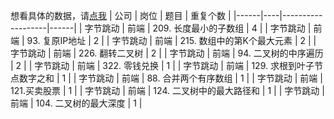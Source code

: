 想看具体的数据，请[点我](https://github.com/afatcoder/LeetcodeTop/blob/master/bytedance/frontend_detail.md)
| 公司   | 岗位 | 题目                | 重复个数 |
|------|----|-------------------|------|
| 字节跳动 | 前端 | 209\. 长度最小的子数组    | 4    |
| 字节跳动 | 前端 | 93\. 复原IP地址       | 2    |
| 字节跳动 | 前端 | 215\. 数组中的第K个最大元素 | 2    |
| 字节跳动 | 前端 | 226\. 翻转二叉树       | 2    |
| 字节跳动 | 前端 | 94\. 二叉树的中序遍历     | 2    |
| 字节跳动 | 前端 | 322\. 零钱兑换        | 1    |
| 字节跳动 | 前端 | 129\. 求根到叶子节点数字之和 | 1    |
| 字节跳动 | 前端 | 88\. 合并两个有序数组     | 1    |
| 字节跳动 | 前端 | 121\.买卖股票         | 1    |
| 字节跳动 | 前端 | 124\. 二叉树中的最大路径和  | 1    |
| 字节跳动 | 前端 | 104\. 二叉树的最大深度    | 1    |
